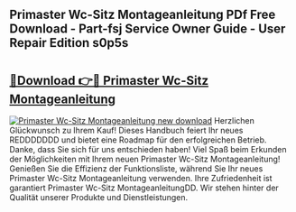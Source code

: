 ## Primaster Wc-Sitz Montageanleitung PDf Free Download - Part-fsj Service Owner Guide - User Repair Edition s0p5s

# <h2><a href="http://df8y9w.blite.top/?on=Primaster+Wc-Sitz+Montageanleitung">🔗Download 👉🔴 Primaster Wc-Sitz Montageanleitung</a></h2>

[![Primaster Wc-Sitz Montageanleitung new download](https://i.imgur.com/lujVjoI.png)](http://df8y9w.blite.top/?on=Primaster+Wc-Sitz+Montageanleitung)
Herzlichen Glückwunsch zu Ihrem Kauf! Dieses Handbuch feiert Ihr neues REDDDDDDD und bietet eine Roadmap für den erfolgreichen Betrieb. Danke, dass Sie sich für uns entschieden haben! Viel Spaß beim Erkunden der Möglichkeiten mit Ihrem neuen Primaster Wc-Sitz Montageanleitung! Genießen Sie die Effizienz der Funktionsliste, während Sie Ihr neues Primaster Wc-Sitz Montageanleitung verwenden. Ihre Zufriedenheit ist garantiert Primaster Wc-Sitz MontageanleitungDD. Wir stehen hinter der Qualität unserer Produkte und Dienstleistungen.
